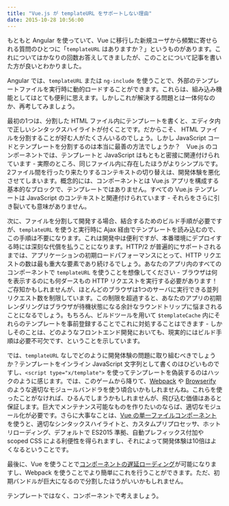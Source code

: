 ```yaml
---
title: "Vue.js が templateURL をサポートしない理由"
date: 2015-10-28 10:56:00
---
```


もともと Angular を使っていて、Vue に移行した新規ユーザから頻繁に寄せられる質問のひとつに「`templateURL` はありますか？」というものがあります。これについてはかなりの回数お答えしてきましたが、このことについて記事を書いた方が良いとわかりました。

<!-- more -->

Angular では、`templateURL` または `ng-include` を使うことで、外部のテンプレートファイルを実行時に動的ロードすることができます。これらは、組み込み機能としてはとても便利に思えます。しかしこれが解決する問題とは一体何なのか、再考してみましょう。

最初の1つは、分割した HTML ファイル内にテンプレートを書くと、エディタ内で正しいシンタックスハイライトが付くことです。だからこそ、 HTML ファイルを分割することが好む人がたくさんいるのでしょう。しかし JavaScript コードとテンプレートを分割するのは本当に最善の方法でしょうか？　Vue.js のコンポーネントでは、テンプレートと JavaScript はもともと密接に関連付けられています - 実際のところ、同じファイル内に存在したほうがよりシンプルです。2ファイル間を行ったり来たりするコンテキストの切り替えは、開発体験を悪化させてしまいます。概念的には、コンポーネントとは Vue.js アプリを構成する基本的なブロックで、テンプレートではありません。すべての Vue.js テンプレートは JavaScript のコンテキストと関連付けられています - それらをさらに引き裂いても意味がありません。

次に、ファイルを分割して開発する場合、結合するためのビルド手順が必要ですが、`templateURL` を使うと実行時に Ajax 経由でテンプレートを読み込むので、この手順は不要になります。これは開発中は便利ですが、本番環境にデプロイする時には深刻な代償を払うことになります。HTTP/2 が普遍的にサポートされるまでは、アプリケーションの初期ロードパフォーマンスにとって、HTTP リクエストの数は最も重大な要素であり続けるでしょう。あなたのアプリ内のすべてのコンポーネントで `templateURL` を使うことを想像してください - ブラウザは何を表示するのにも何ダースもの HTTP リクエストを実行する必要があります！ご存知かもしれませんが、ほとんどのブラウザは1つのサーバに実行できる並列リクエスト数を制限しています。この制限を超過すると、あなたのアプリの初期レンダリングはブラウザが待機状態になる余計なラウンドトリップに悩まされることになるでしょう。もちろん、ビルドツールを用いて `$templateCache` 内にそれらのテンプレートを事前登録することでこれに対処することはできます - しかしそのことは、どのようなフロントエンド開発においても、現実的にはビルド手順は必要不可欠です、ということを示しています。

では、`templateURL` なしでどのように開発体験の問題に取り組むべきでしょうか？テンプレートをインライン JavaScript 文字列として書くのはひどいものですし、`<script type="x/template">` を使ってテンプレートを偽装するのはハックのように感じます。では、このゲームから降りて、[Webpack](http://webpack.github.io/) や [Browserify](http://browserify.org/) のような適切なモジュールバンドラを使う頃合いかもしれませんね。これらを使ったことがなければ、ひるんでしまうかもしれませんが、飛び込む価値はあると保証します。巨大でメンテナンス可能なものを作りたいのならば、適切なモジュール化が必要です。さらに大事なことは、[Vue の単一ファイルコンポーネント](http://jp.vuejs.org/guide/application.html#単一ファイルコンポーネント)を使うと、適切なシンタックスハイライトと、カスタムプリプロセッサ、ホットリローディング、デフォルトで ES2015 準拠、自動プレフィックス付加や scoped CSS による利便性を得られますし、それによって開発体験は10倍はよくなるということです。

最後に、Vue を使うことで[コンポーネントの遅延ローディング](http://jp.vuejs.org/guide/components.html#非同期コンポーネント)が可能になりますし、Webpack を使うことでより簡単にこれを行うことができます。ただ、初期バンドルが巨大になるので分割したほうがいいかもしれません。

テンプレートではなく、コンポーネントで考えましょう。
